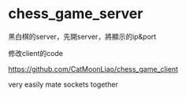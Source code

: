 # chess_game_server
黑白棋的server，先開server，將顯示的ip&port

修改client的code

https://github.com/CatMoonLiao/chess_game_client

very easily mate sockets together
